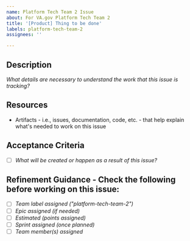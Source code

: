 ```yaml
---
name: Platform Tech Team 2 Issue
about: For VA.gov Platform Tech Team 2
title: '[Product] Thing to be done'
labels: platform-tech-team-2
assignees: ''

---
```


## Description
_What details are necessary to understand the work that this issue is tracking?_

## Resources 
- Artifacts - i.e., issues, documentation, code, etc. - that help explain what's needed to work on this issue

## Acceptance Criteria
- [ ] _What will be created or happen as a result of this issue?_

## Refinement Guidance - Check the following before working on this issue: 
- [ ] _Team label assigned ("platform-tech-team-2")_
- [ ] _Epic assigned (if needed)_ 
- [ ] _Estimated (points assigned)_
- [ ] _Sprint assigned (once planned)_
- [ ] _Team member(s) assigned_ 
